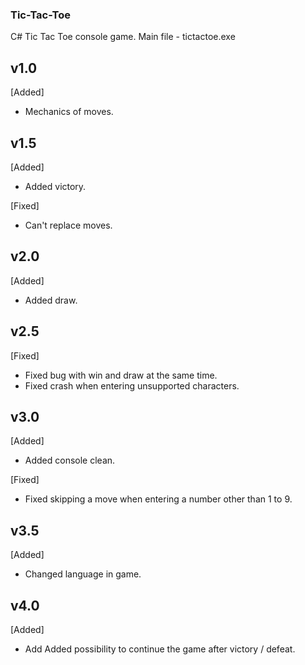 ### Tic-Tac-Toe
 C# Tic Tac Toe console game.
 Main file - tictactoe.exe

## v1.0
[Added]
 - Mechanics of moves.

## v1.5
[Added]
 - Added victory.

[Fixed]
 - Can't replace moves.

## v2.0
[Added]
 - Added draw.

## v2.5
[Fixed]
 - Fixed bug with win and draw at the same time.
 - Fixed crash when entering unsupported characters.

## v3.0
[Added]
 - Added console clean.

[Fixed]
 - Fixed skipping a move when entering a number other than 1 to 9.

## v3.5
[Added]
 - Changed language in game.

## v4.0
[Added]
 - Add Added possibility to continue the game after victory / defeat.
